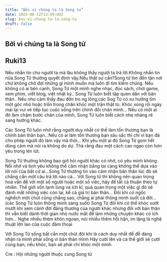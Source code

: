 ```yaml
---
title: "Bởi vì chúng ta là Song tử"
date: 2025-06-12T13:59:03Z
slug: boi-vi-chung-ta-la-song-tu
draft: false
---
```


## Bởi vì chúng ta là Song tử

## Ruki13

Nếu nhắn tin cho người ta mà lâu không thấy người ta trả lời.Không nhắn tin nữa.Song Tử thường quyết định vậy.Nếu thật sự cần?Song tử tìm đến tận nơi chứ không chờ đợi những gì mình muốn mà luôn đi tìm kiếm chúng.
Nếu không có ai bên cạnh, Song Tử một mình nghe nhạc, đọc sách, chơi game, xem phim, viết blog, viết nhật ký.. Song Tử luôn biết tập quen dần với bản thân..
Nếu như cảm thấy đau đớn tro
ng lòng,các Sog Tử có xu hướng tìm một góc nhỏ hoặc trốn trong chăn khóc một trận thật to. Khóc xong rồi ngày mai lại vui vẻ tiếp tục cuộc sống trên chính đôi chân mình…
Nếu có một ai đó làm chậm bước chân của mình, Song Tử luôn biết cách nhẹ nhàng rẽ sang hướng khác.
 
Các Song Tử luôn nhớ rằng người duy nhất có thể làm tổn thương bạn là chính bản thân bạn…Nếu có ai làm tổn thương bạn sâu sắc thì chỉ vì bạn đã cho phép người đó làm vậy mà thôi…
Khi yêu một ai đó Song Tử gom hết dũng cảm mà nói ra không do dự. Thà rằng đau một cách cao ngạo còn hơn yêu trong lén lút.
 
Song Tử thường không bao giờ hỏi người khác có nhớ, có yêu mình không. Nỗi nhớ và tình yêu không thể cảm nhận bằng tai càng không thể dựa vào lời nói của bất cứ ai…Song Tử thường tin vào cảm nhận bản thân lúc đó sẽ chẳng cần một câu trả lời nào cả…
Với Song tử thì không nên quan trọng hoá vấn đề với một số người hoặc một số việc, hãy để tất cả thuận theo tự nhiên. Thế giới vốn lạnh lùng và ích kỉ, quá quan trọng một việc gì đó sẽ đánh mất những việc còn lại, kể cả giá trị bản thân…
Đôi khi có ngốc nghếch một chút cũng chẳng sao, chẳng ai phải thông minh suốt cả đời…(các Song Tử luôn thông minh sáng suốt)
Song Tử đôi khi có thể khóc xướt mướt khi xem cảnh đời đáng thương của người khác nhưng đối với bản thân thì vẫn biết dành thời gian nhỏ nước mắt để làm những chuyện khác có ích hơn… Nghe nhiều thêm khôn ngoan, nói nhiều thêm hối hận, im lặng là nghệ thuật lớn lao của cuộc đàm thoại
 
Với Song Tử sống bất cần một chút đôi khi là cách duy nhất để đễ dàng nhận ra mình phải sống vì bản thân mình
Hãy cười lên và cả thế giới sẽ cười cùng bạn, nếu khóc, bạn sẽ phải chỉ khóc một mình.
 
Cre : Hội những người thuộc cung Song tử